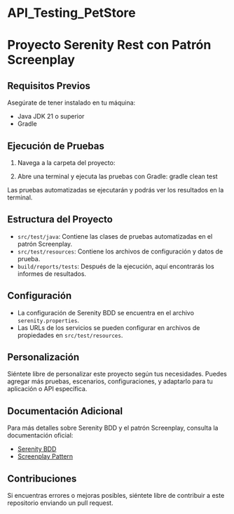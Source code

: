 # API_Testing_PetStore

# Proyecto Serenity Rest con Patrón Screenplay



## Requisitos Previos

Asegúrate de tener instalado en tu máquina:
- Java JDK 21 o superior
- Gradle

## Ejecución de Pruebas

1. Navega a la carpeta del proyecto:

2. Abre una terminal y ejecuta las pruebas con Gradle:
    gradle clean test


Las pruebas automatizadas se ejecutarán y podrás ver los resultados en la terminal.

## Estructura del Proyecto

- `src/test/java`: Contiene las clases de pruebas automatizadas en el patrón Screenplay.
- `src/test/resources`: Contiene los archivos de configuración y datos de prueba.
- `build/reports/tests`: Después de la ejecución, aquí encontrarás los informes de resultados.

## Configuración

- La configuración de Serenity BDD se encuentra en el archivo `serenity.properties`.
- Las URLs de los servicios se pueden configurar en archivos de propiedades en `src/test/resources`.

## Personalización

Siéntete libre de personalizar este proyecto según tus necesidades. Puedes agregar más pruebas, escenarios, configuraciones, y adaptarlo para tu aplicación o API específica.

## Documentación Adicional

Para más detalles sobre Serenity BDD y el patrón Screenplay, consulta la documentación oficial:
- [Serenity BDD](http://www.thucydides.info/docs/serenity-staging/)
- [Screenplay Pattern](http://www.thucydides.info/docs/serenity-staging/#_the_screenplay_pattern)

## Contribuciones

Si encuentras errores o mejoras posibles, siéntete libre de contribuir a este repositorio enviando un pull request.

